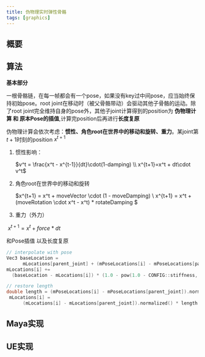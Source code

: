 ```yaml
---
title: 伪物理实时弹性骨骼 
tags: [graphics]
---
```

<!--truncate-->
## 概要



## 算法

**基本部分**

一根骨骼链，在每一帧都会有一个pose，如果没有key过中间pose，应当始终保持初始pose。root joint在移动时（被父骨骼带动）会驱动其他子骨骼的运动。除了root joint完全维持自身的pose外，其他子joint计算得到的position为 **伪物理计算 和 原本Pose的插值**,计算完position后再进行**长度复原**

伪物理计算会依次考虑：**惯性、角色root在世界中的移动和旋转、重力**。某joint第$t+1$时刻的position $x^{t+1}$

1. 惯性影响：

    $v^t = \frac{x^t - x^{t-1}}{dt}\cdot(1-damping) \\ x^{t+1}=x^t + dt\cdot v^t$​

2. 角色root在世界中的移动和旋转

   $x^{t+1} = x^t + moveVector \cdot (1 - moveDamping) \\ x^{t+1} = x^t + (moveRotation \cdot x^t - x^t) * rotateDamping $

3. 重力（外力）

​	$x^{t+1} = x^{t} + force * dt$

和Pose插值 以及长度复原

```cpp
// interpolate with pose
Vec3 baseLocation =
      mLocations[parent_joint] + (mPoseLocations[i] - mPoseLocations[parent_joint]);
mLocations[i] +=
  (baseLocation - mLocations[i]) * (1.0 - pow(1.0 - CONFIG::stiffness, 1));

// restore length
double length = (mPoseLocations[i] - mPoseLocations[parent_joint]).norm();
 mLocations[i] =
      (mLocations[i] - mLocations[parent_joint]).normalized() * length + mLocations[parent_joint];
```



## Maya实现





## UE实现



